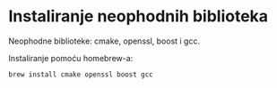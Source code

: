 # Instaliranje neophodnih biblioteka

Neophodne biblioteke: cmake, openssl, boost i gcc.

Instaliranje pomoću homebrew-a: 

```
brew install cmake openssl boost gcc
```

